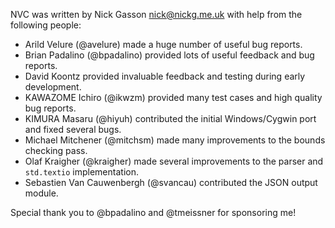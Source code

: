 NVC was written by Nick Gasson <nick@nickg.me.uk> with help from the
following people:

- Arild Velure (@avelure) made a huge number of useful bug reports.
- Brian Padalino (@bpadalino) provided lots of useful feedback and bug
  reports.
- David Koontz provided invaluable feedback and testing during early
  development.
- KAWAZOME Ichiro (@ikwzm) provided many test cases and high quality bug
  reports.
- KIMURA Masaru (@hiyuh) contributed the initial Windows/Cygwin port and
  fixed several bugs.
- Michael Mitchener (@mitchsm) made many improvements to the bounds
  checking pass.
- Olaf Kraigher (@kraigher) made several improvements to the parser and
  `std.textio` implementation.
- Sebastien Van Cauwenbergh (@svancau) contributed the JSON output
  module.

Special thank you to @bpadalino and @tmeissner for sponsoring me!
